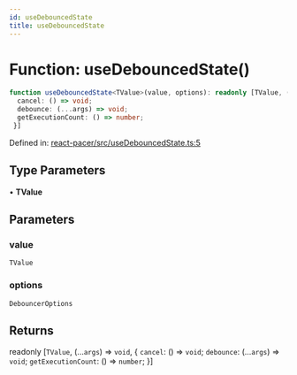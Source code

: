```yaml
---
id: useDebouncedState
title: useDebouncedState
---
```


<!-- DO NOT EDIT: this page is autogenerated from the type comments -->

# Function: useDebouncedState()

```ts
function useDebouncedState<TValue>(value, options): readonly [TValue, (...args) => void, {
  cancel: () => void;
  debounce: (...args) => void;
  getExecutionCount: () => number;
 }]
```

Defined in: [react-pacer/src/useDebouncedState.ts:5](https://github.com/TanStack/pacer/blob/main/packages/react-pacer/src/useDebouncedState.ts#L5)

## Type Parameters

• **TValue**

## Parameters

### value

`TValue`

### options

`DebouncerOptions`

## Returns

readonly \[`TValue`, (...`args`) => `void`, \{
  `cancel`: () => `void`;
  `debounce`: (...`args`) => `void`;
  `getExecutionCount`: () => `number`;
 \}\]
